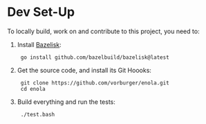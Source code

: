 <!--
    SPDX-License-Identifier: Apache-2.0

    Copyright 2023 The Enola <https://enola.dev> Authors

    Licensed under the Apache License, Version 2.0 (the "License");
    you may not use this file except in compliance with the License.
    You may obtain a copy of the License at

        https://www.apache.org/licenses/LICENSE-2.0

    Unless required by applicable law or agreed to in writing, software
    distributed under the License is distributed on an "AS IS" BASIS,
    WITHOUT WARRANTIES OR CONDITIONS OF ANY KIND, either express or implied.
    See the License for the specific language governing permissions and
    limitations under the License.
-->

# Dev Set-Up

To locally build, work on and contribute to this project, you need to:

1. Install [Bazelisk](https://github.com/bazelbuild/bazelisk):

        go install github.com/bazelbuild/bazelisk@latest

1. Get the source code, and install its Git Hoooks:

        git clone https://github.com/vorburger/enola.git
        cd enola

1. Build everything and run the tests:

        ./test.bash
